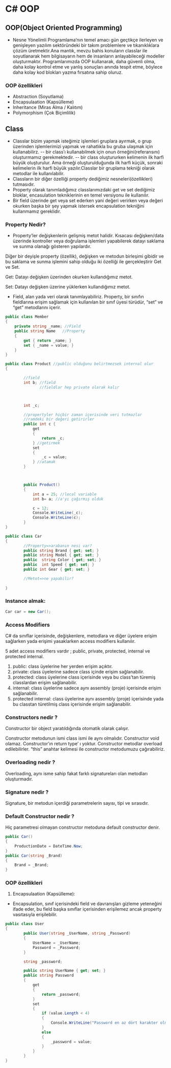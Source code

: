 # C# OOP

## OOP(Object Oriented Programming)

* Nesne Yönelimli Programlama‘nın temel amacı gün geçtikçe ilerleyen ve genişleyen yazılım sektöründeki bir takım problemlere ve tıkanıklıklara çözüm üretmektir.Ana mantık, mevzu bahis konuların classlar ile soyutlanarak hem bilgisayarın hem de insanların anlayabileceği modeller oluşturmaktır.
Programlarımızda OOP kullanarak, daha güvenli olma, daha kolay kontrol etme ve yanlış sonuçları anında tespit etme, böylece daha kolay kod blokları yazma fırsatına sahip oluruz.

### OOP özellikleri
* Abstraction (Soyutlama)
* Encapsulaation (Kapsülleme)
* Inheritance (Miras Alma / Kalıtım)
* Polymorphism (Çok Biçimlilik)

## Class

* Classlar bizim yapmak isteğimiz işlemleri gruplara ayırmak, o grup üzerinden işlemlerimizi yapmak ve rahatlıkla bu gruba ulaşmak için kullanabilirz.
-- bir class’ı kullanabilmek için onun örneğini(referansını) oluşturmamız gerekmektedir.
-- bir class oluştururken kelimenin ilk harfi büyük oluşturulur. Ama örneği oluşturulduğunda ilk harfi küçük, sonraki kelimelerin ilk harfi büyük yazılır.Classlar bir gruplama tekniği olarak metodlar ile kullanılabilir.
* Classların bir diğer özelliği property dediğimiz nesneleri(özellikleri) tutmasıdır.
* Property olarak tanımladığımız classlarımızdaki get ve set dediğimiz bloklar, encasulation tekniklerinin en temel versiyonu ile kullanılır.
* Bir field üzerinde get veya set ederken yani değeri verirken veya değeri okurken başka bir şey yapmak istersek encapsulation tekniğini kullanmamız gereklidir.

### Property Nedir?

* Property’ler değişkenlerin gelişmiş metot halidir. Kısacası değişken/data üzerinde kontroller veya doğrulama işlemleri yapabilerek datayı saklama ve sunma olanağı gösteren yapılardır.

Diğer bir deyişle property (özellik), değişken ve metodun birleşimi gibidir ve bu saklama ve sunma işlemini sahip olduğu iki özelliği ile gerçekleştirir Get ve Set.

Get: Datayı değişken üzerinden okurken kullandığımız metot.

Set: Datayı değişken üzerine yüklerken kullandığımız metot.

* Field, alan yada veri olarak tanımlayabiliriz.
Property, bir sınıfın fieldlarına erişim sağlamak için kullanılan bir sınıf üyesi türüdür, “set” ve “get” metodlarını içerir.

```C#
public class Member
{
    private string _name; //Field
    public string Name   //Property
    {
        get { return _name; }
        set { _name = value; }
    }
}
```
```C#
public class Product //public olduğunu belirtmezsek internal olur
{

		//field
		int b; //field
			   //fieldlar hep private olarak kalır



		int _c;

        //propertyler hiçbir zaman içerisinde veri tutmazlar
		//ramdeki bir değeri getirirler
        public int c {
			get
			{
				return _c;
			} //getirmek
			set
			{
				_c = value;
			} //atamak
		} 



        public Product()
		{
			int a = 25; //local variable
			int b= a; //a'yı çağırmış olduk

			c = 12;
			Console.WriteLine(_c);
			Console.WriteLine(c);
		}
}
```


```C#
public class Car
{
        //Property=>arabanın nesi var?
        public string Brand { get; set; }
        public string Model { get; set; }
        public  string Color { get; set; }
        public  int Speed { get; set; }
        public int Gear { get; set; }

        //Metot=>ne yapabilir?
        
}
```

### Instance almak:

```C#
Car car = new Car();
```


### Access Modifiers

C# da sınıflar içerisinde, değişkenlere, metodlara ve diğer üyelere erişim sağlarken yada erişimi yasaklarken access modifiers kullanılır.

5 adet access modifiers vardır ; public, private, protected, internal ve protected internal.

1. public: class üyelerine her yerden erişim açıktır.
2. private: class üyelerine sadece class içinde erişim sağlanabilir.
3. protected: class üyelerine class içerisinde veya bu class’tan türemiş classlardan erişim sağlanabilir.
4. internal: class üyelerine sadece aynı assembly (proje) içerisinde erişim sağlanabilir.
5. protected internal: class üyelerine aynı assembly (proje) içerisinde yada bu classtan türetilmiş class içerisinde erişim sağlanabilir.

### Constructors nedir ?
Constructor bir object yaratıldığında otomatik olarak çalışır.

Constructor metodunun ismi class ismi ile aynı olmalıdır.
Constructor void olamaz.
Constructor’ın return type’ ı yoktur.
Constructor metodlar overload edilebilirler.
“this” anahtar kelimesi ile constructor metodumuzu çağırabiliriz.

### Overloading nedir ?
Overloading, aynı isme sahip fakat farklı signatureları olan metodları oluşturmadır.

### Signature nedir ?
Signature, bir metodun içerdiği parametrelerin sayısı, tipi ve sırasıdır.

### Default Constructor nedir ?
Hiç parametresi olmayan constructor metoduna default constructor denir.

```C#
public Car()
{
	ProductionDate = DateTime.Now;
}
public Car(string _Brand)
{
	Brand = _Brand;
}
```

### OOP özellikleri

1. Encapsulaation (Kapsülleme):
* Encapsulation, sınıf içerisindeki field ve davranışları gizleme yeteneğini ifade eder, bu field başka sınıflar içerisinden erişilemez ancak property vasıtasıyla erişilebilir.
```C#
public class User
{
        public User(string _UserName, string _Password)
        {
            UserName = _UserName;
            Password = _Password;
        }

        string _password;

        public string UserName { get; set; }
        public string Password
        {
            get
            {
                return _password;
            }
            set
            {
                if (value.Length < 4)
                {
                    Console.WriteLine("Password en az dört karakter olmalıdır.");
                }
                else
                {
                    _password = value;
                }
            }
        }
}
```